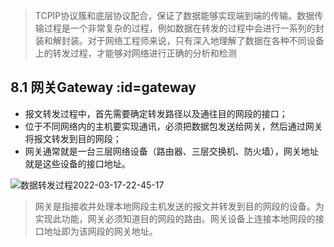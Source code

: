 > TCPIP协议簇和底层协议配合，保证了数据能够实现端到端的传输。数据传输过程是一个非常复杂的过程，例如数据在转发的过程中会进行一系列的封装和解封装。对于网络工程师来说，只有深入地理解了数据在各种不同设备上的转发过程，才能够对网络进行正确的分析和检测

## 8.1 网关Gateway :id=gateway

- 报文转发过程中，首先需要确定转发路径以及通往目的网段的接口；
- 位于不同网络内的主机要实现通讯，必须把数据包发送给网关，然后通过网关将报文转发到目的网段；
- 网关通常就是一台三层网络设备（路由器、三层交换机、防火墙），网关地址就是这些设备的接口地址。

<img src="https://linley.oss-cn-shanghai.aliyuncs.com/typora_image/数据转发过程2022-03-17-22-45-17.png" alt="数据转发过程2022-03-17-22-45-17" width="" height="">

> 网关是指接收并处理本地网段主机发送的报文并转发到目的网段的设备。为实现此功能，网关必须知道目的网段的路由。网关设备上连接本地网段的接口地址即为该网段的网关地址。